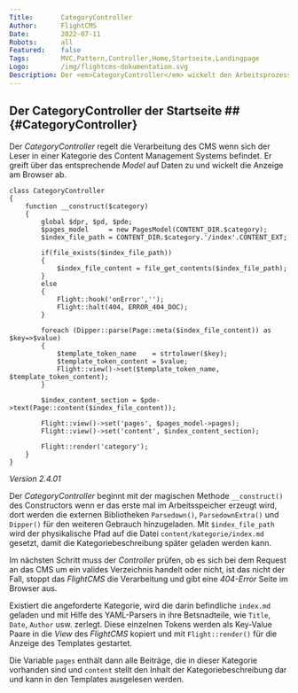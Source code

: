 ```yaml
---
Title:       CategoryController
Author:      FlightCMS
Date:        2022-07-11
Robots:      all
Featured:	 false
Tags:        MVC,Pattern,Controller,Home,Startseite,Landingpage
Logo:        /img/flightcms-dokumentation.svg
Description: Der <em>CategoryController</em> wickelt den Arbeitsprozess des CMS für die Anzeige einer Kategorie ab.
---
```

## Der CategoryController der Startseite ## {#CategoryController}

Der _CategoryController_ regelt die Verarbeitung des CMS wenn sich der Leser in einer Kategorie des Content Management Systems befindet. Er greift über das entsprechende _Model_ auf Daten zu und wickelt die Anzeige am Browser ab.

	class CategoryController 
	{
  		function __construct($category) 
    	{
			global $dpr, $pd, $pde;
			$pages_model     = new PagesModel(CONTENT_DIR.$category);
      		$index_file_path = CONTENT_DIR.$category.'/index'.CONTENT_EXT;
      
      		if(file_exists($index_file_path))
        	{
      			$index_file_content = file_get_contents($index_file_path);
        	} 
      		else 
        	{
				Flight::hook('onError','');
          		Flight::halt(404, ERROR_404_DOC);
        	}
      
			foreach (Dipper::parse(Page::meta($index_file_content)) as $key=>$value)
        	{
				$template_token_name    = strtolower($key);
				$template_token_content = $value;
          		Flight::view()->set($template_token_name, $template_token_content);
        	}

			$index_content_section = $pde->text(Page::content($index_file_content));

			Flight::view()->set('pages', $pages_model->pages);
      		Flight::view()->set('content', $index_content_section);

			Flight::render('category');
    	}
	}
_Version 2.4.01_

Der _CategoryController_ beginnt mit der magischen Methode `__construct()` des Constructors wenn er das erste mal im Arbeitsspeicher erzeugt wird, dort werden die externen Bibliotheken `Parsedown()`, `ParsedownExtra()` und `Dipper()` für den weiteren Gebrauch hinzugeladen. Mit `$index_file_path` wird der physikalische Pfad auf die Datei `content/kategorie/index.md` gesetzt, damit die Kategoriebeschreibung später geladen werden kann.

Im nächsten Schritt muss der _Controller_ prüfen, ob es sich bei dem Request an das CMS um ein valides Verzeichnis handelt oder nicht, ist das nicht der Fall, stoppt das _FlightCMS_ die Verarbeitung und gibt eine _404-Error_ Seite im Browser aus.

Existiert die angeforderte Kategorie, wird die darin befindliche `index.md` geladen und mit Hilfe des YAML-Parsers in ihre Betsnadteile, wie `Title`, `Date`, `Author` usw. zerlegt. Diese einzelnen Tokens werden als Key-Value Paare in die _View_ des _FlightCMS_ kopiert und mit `Flight::render()` für die Anzeige des Templates gestartet.

Die Variable `pages` enthält dann alle Beiträge, die in dieser Kategorie vorhanden sind und `content` stellt den Inhalt der Kategoriebeschreibung dar und kann in den Templates ausgelesen werden.